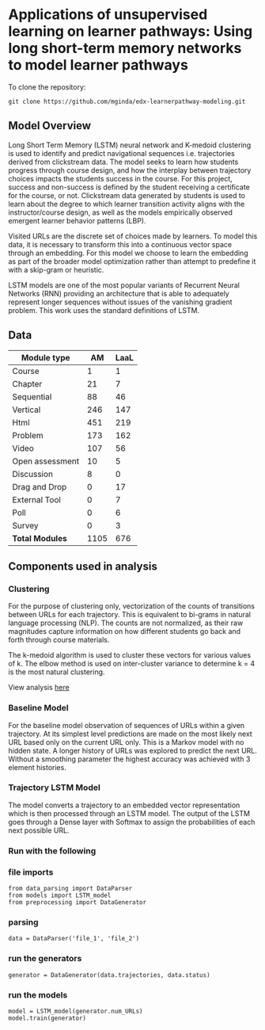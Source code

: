 # Applications of unsupervised learning on learner pathways: Using long short-term memory networks to model learner pathways

To clone the repository:

```
git clone https://github.com/mginda/edx-learnerpathway-modeling.git

```
## Model Overview

Long Short Term Memory (LSTM) neural network and K-medoid clustering is used to identify and predict navigational sequences i.e. trajectories derived from clickstream data.  The model seeks to learn how students progress through course design, and how the interplay between trajectory choices impacts the students success in the course. For this project, success and non-success is defined by the student receiving a certificate for the course, or not.  Clickstream data generated by students is used to learn about the degree to which learner transition activity aligns with the instructor/course design, as well as the models empirically observed emergent learner behavior patterns (LBP).

Visited URLs are the discrete set of choices made by learners.  To model this data, it is necessary to transform this into a continuous vector space through an embedding.  For this model we choose to learn the embedding as part of the broader model optimization rather than attempt to predefine it with a skip-gram or heuristic.

LSTM models are one of the most popular variants of Recurrent Neural Networks (RNN) providing an architecture that is able to adequately represent longer sequences without issues of the vanishing gradient problem.   This work uses the standard definitions of LSTM.  

## Data
| Module type    |    AM    | LaaL     |
| -------------- | -------- | -------- |
| Course         |     1    |     1    |
| Chapter        |     21   |     7    |
| Sequential     |     88   |     46    |
| Vertical       |     246   |     147    |
| Html           |     451   |     219    |
| Problem        |     173   |     162    |
| Video          |     107   |     56    |
| Open assessment|     10   |     5    | 
| Discussion     |     8    |     0    | 
| Drag and Drop  |     0    |     17    | 
| External Tool  |     0    |     7    | 
| Poll           |     0    |     6    | 
| Survey         |     0    |     3    | 
| **Total Modules**     |     1105   |     676    | 

## Components used in analysis
### Clustering
For the purpose of clustering only, vectorization of the counts of transitions between URLs for each trajectory.  This is equivalent to bi-grams in natural language processing (NLP).  The counts are not normalized, as their raw magnitudes capture information on how different students go back and forth through course materials.

The k-medoid algorithm is used to cluster these vectors for various values of k.  The elbow method is used on inter-cluster variance to determine k = 4 is the most natural clustering.

View analysis [here](https://github.com/cns-iu/edx-learnerpathway-modeling/tree/master/clustering_analysis)

### Baseline Model
For the baseline model observation of sequences of URLs within a given trajectory.  At its simplest level predictions are made on the most likely next URL based only on the current URL only.  This is a Markov model with no hidden state. A longer history of URLs was explored to predict the next URL.  Without a smoothing parameter the highest accuracy was achieved with 3 element histories.

### Trajectory LSTM Model
The model converts a trajectory to an embedded vector representation which is then processed through an LSTM model.  The output of the LSTM goes through a Dense layer with Softmax to assign the probabilities of each next possible URL.  



### Run with the following
### file imports
```
from data_parsing import DataParser
from models import LSTM_model
from preprocessing import DataGenerator

```
### parsing
```
data = DataParser('file_1', 'file_2')

```
### run the generators
```
generator = DataGenerator(data.trajectories, data.status)

```
### run the models
```
model = LSTM_model(generator.num_URLs)
model.train(generator)

```
